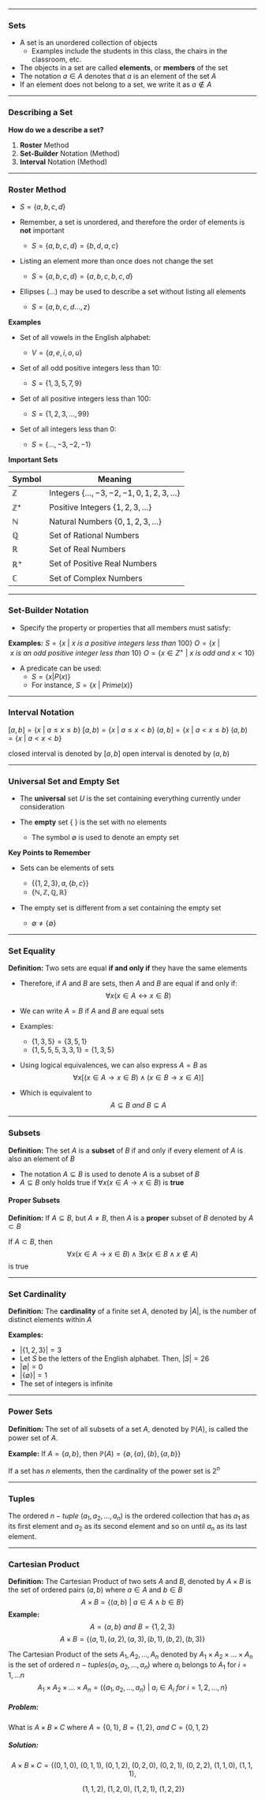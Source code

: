 - - -
### Sets

- A set is an unordered collection of objects
	- Examples include the students in this class, the chairs in the classroom, etc.
- The objects in a set are called **elements**, or **members** of the set
- The notation $a \in A$ denotes that $a$ is an element of the set $A$
- If an element does not belong to a set, we write it as $a \notin A$

- - -
### Describing a Set

**How do we a describe a set?**
1. **Roster** Method
2. **Set-Builder** Notation (Method)
3. **Interval** Notation (Method)

- - -
### Roster Method

- $S=\{a,b,c,d\}$

- Remember, a set is unordered, and therefore the order of elements is **not** important
	- $S=\{a,b,c,d\} =\{b,d,a,c\}$

- Listing an element more than once does not change the set
	- $S=\{a,b,c,d\} = \{a,b,c,b,c,d\}$

- Ellipses ($\dots$) may be used to describe a set without listing all elements
	- $S=\{a,b,c,d \dots, z\}$

**Examples**
- Set of all vowels in the English alphabet:
	- $V=\{a,e,i,o,u\}$

- Set of all odd positive integers less than 10:
	- $S=\{1,3,5,7,9\}$

- Set of all positive integers less than 100:
	- $S=\{1,2,3, \dots, 99\}$

- Set of all integers less than 0:
	- $S=\{\dots, -3, -2, -1\}$


**Important Sets**

| Symbol | Meaning |
| ---- | ---- |
| $\mathbb{Z}$ | Integers                $\{\dots,-3,-2,-1,0,1,2,3,\dots\}$ |
| $\mathbb{Z}^+$ | Positive Integers  $\{1,2,3,\dots\}$ |
| $\mathbb{N}$ | Natural Numbers  $\{0,1,2,3,\dots\}$ |
| $\mathbb{Q}$ | Set of Rational Numbers |
| $\mathbb{R}$ | Set of Real Numbers |
| $\mathbb{R}^+$ | Set of Positive Real Numbers |
| $\mathbb{C}$ | Set of Complex Numbers |

- - -

### Set-Builder Notation

- Specify the property or properties that all members must satisfy:

**Examples:**
$S = \{x~|~x~is~a~positive~ integers~ less ~than ~100\}$
$O=\{x~|~x~is~an~odd~positive~integer~less~than~10\}$
$O=\{x \in Z^+~|~x~is~odd~and~x<10\}$

- A predicate can be used:
	- $S=\{x|P(x)\}$
	- For instance, $S=\{x~|~Prime(x)\}$

- - -

### Interval Notation

$[a,b] = \{x~|~a\leq x\leq b\}$
$[a,b) = \{x~|~a\leq x\lt b\}$
$(a,b] = \{x~|~a\lt x\leq b\}$
$(a,b) = \{x~|~a\lt x\lt b\}$

closed interval is denoted by $[a,b]$
open interval is denoted by $(a,b)$

- - -
### Universal Set and Empty Set

- The **universal** set $U$ is the set containing everything currently under consideration

- The **empty** set $\{~\}$ is the set with no elements
	- The symbol $\emptyset$ is used to denote an empty set

**Key Points to Remember**
- Sets can be elements of sets
	- $\{\{1,2,3\},a,\{b,c\}\}$
	- $\{\mathbb{N}, \mathbb{Z}, \mathbb{Q},\mathbb{R}\}$

- The empty set is different from a set containing the empty set
	- $\emptyset \neq \{\emptyset\}$

- - -

### Set Equality

**Definition:** Two sets are equal **if and only if** they have the same elements

- Therefore, if $A$ and $B$ are sets, then $A$ and $B$ are equal if and only if: 
$$\forall x (x \in A \leftrightarrow  x \in B)$$
- We can write $A=B$ if $A$ and $B$ are equal sets

- Examples:
	- $\{1,3,5\}=\{3,5,1\}$
	- $\{1,5,5,5,3,3,1\}=\{1,3,5\}$

- Using logical equivalences, we can also express $A=B$ as 
$$\forall x [(x \in A \to x \in B) \land (x \in B \to x \in A)]$$
- Which is equivalent to $$A \subseteq B~and~B \subseteq A$$
- - -

### Subsets

**Definition:** The set $A$ is a **subset** of $B$ if and only if every element of $A$ is also an element of $B$

- The notation $A \subseteq B$ is used to denote $A$ is a subset of $B$
- $A\subseteq B$ only holds true if $\forall x (x \in A \to x \in B)$ is **true**

#### Proper Subsets
**Definition:** If $A \subseteq B$, but $A\neq B$, then $A$ is a **proper** subset of $B$ denoted by $A \subset B$

If $A\subset B$, then
$$\forall x (x \in A \to x \in B) \land \exists x (x \in B \land x \notin A)$$
is true

- - -

### Set Cardinality

**Definition:** The **cardinality** of a finite set $A$, denoted by $|A|$, is the number of distinct elements within $A$

**Examples:**
- $|\{1,2,3\}| = 3$
- Let $S$ be the letters of the English alphabet. Then, $|S|=26$
- $|\emptyset| = 0$
- $|\{\emptyset\}| = 1$
- The set of integers is infinite

- - -
### Power Sets

**Definition:** The set of all subsets of a set $A$, denoted by $\mathbb{P}(A)$, is called the power set of $A$.

**Example:**
If $A=\{a,b\}$, then $\mathbb{P}(A) = \{\emptyset, \{a\}, \{b\}, \{a,b\}\}$

If a set has $n$ elements, then the cardinality of the power set is $2^n$

- - -
### Tuples

The ordered $n-tuple~(a_{1},a_{2}, \dots, a_{n})$ is the ordered collection that has $a_1$ as its first element and $a_2$ as its second element and so on until $a_{n}$ as its last element.

---
### Cartesian Product

**Definition:** The Cartesian Product of two sets $A$ and $B$, denoted by $A \times B$ is the set of ordered pairs $(a,b)$ where $a \in A$ and $b \in B$ $$A \times B=\{(a,b)~|~a \in A \land b \in B\}$$
**Example:**
$$A=\{a,b\}~and~B=\{1,2,3\}$$
$$A \times B = \{(a,1),(a,2),(a,3),(b,1),(b,2),(b,3)\}$$

The Cartesian Product of the sets $A_{1},A_{2},\dots,A_{n}$ denoted by $A_{1} \times A_{2} \times \dots \times A_{n}$ is the set of ordered $n-tuples (a_1,a_2, \dots, a_n)$ where $a_i$ belongs to $A_1$ for $i=1, \dots n$
$$A_{1} \times A_{2} \times \dots \times A_{n} = (\{a_{1},a_{2}, \dots, a_{n})~|~a_{i} \in A_{i}~for~i=1,2, \dots, n\}$$
##### Problem:
What is $A \times B \times C$ where $A=\{0,1\},~B=\{1,2\},~and~C=\{0,1,2\}$

##### Solution:
$$A \times B \times C = \{(0,1,0),~(0,1,1),~(0,1,2),~(0,2,0),~(0,2,1),~(0,2,2),~(1,1,0),~(1,1,1),$$

$$~(1,1,2),~(1,2,0),~(1,2,1),~(1,2,2)\}$$

